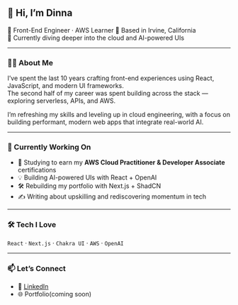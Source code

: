 ## 👋 Hi, I’m Dinna

🌴 Front-End Engineer · AWS Learner 
📍 Based in Irvine, California  
🧠 Currently diving deeper into the cloud and AI-powered UIs

---

### 👩‍💻 About Me

I’ve spent the last 10 years crafting front-end experiences using React, JavaScript, and modern UI frameworks.  
The second half of my career was spent building across the stack — exploring serverless, APIs, and AWS.

I’m refreshing my skills and leveling up in cloud engineering, with a focus on building performant, modern web apps that integrate real-world AI.

---

### 🚀 Currently Working On

- 🧾 Studying to earn my **AWS Cloud Practitioner & Developer Associate** certifications
- 💡 Building AI-powered UIs with React + OpenAI
- 🛠 Rebuilding my portfolio with Next.js + ShadCN
- ✍️ Writing about upskilling and rediscovering momentum in tech

---

### 🛠 Tech I Love

`React` · `Next.js` · `Chakra UI` · `AWS` · `OpenAI`

---

### 📫 Let’s Connect

- 💼 [LinkedIn](https://www.linkedin.com/in/dinnavillacorta/)
- 🌐 Portfolio(coming soon)
